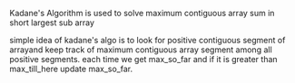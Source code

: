 Kadane's Algorithm is used to solve maximum contiguous array sum
in short largest sub array

simple idea of kadane's algo is to look for positive contiguous segment of arrayand keep track of maximum contiguous array segment among all positive segments. each time we get max_so_far and if it is greater than max_till_here update max_so_far.

